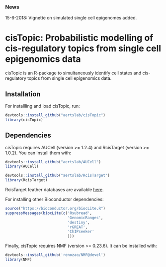 ### News

15-6-2018: Vignette on simulated single cell epigenomes added.

# cisTopic: Probabilistic modelling of cis-regulatory topics from single cell epigenomics data

cisTopic is an R-package to simultaneously identify cell states and cis-regulatory topics from single cell epigenomics data.

## Installation

For installling and load cisTopic, run:

```r
devtools::install_github("aertslab/cisTopic")
library(cisTopic)
```

## Dependencies

cisTopic requires AUCell (version >= 1.2.4) and RcisTarget (version >= 1.0.2). You can install them with:

```r
devtools::install_github("aertslab/AUCell")
library(AUCell)
```

```r
devtools::install_github("aertslab/RcisTarget")
library(RcisTarget)
```

RcisTarget feather databases are available [here](https://resources.aertslab.org/cistarget/).

For installing other Bioconductor dependencies:

```r
source("https://bioconductor.org/biocLite.R")
suppressMessages(biocLite(c('Rsubread',
                            'GenomicRanges',
                            'destiny',
                            'rGREAT',
                            'ChIPseeker'
                            )))
```

Finally, cisTopic requires NMF (version >= 0.23.6). It can be installed with:

```r
devtools::install_github('renozao/NMF@devel')
library(NMF)
```
